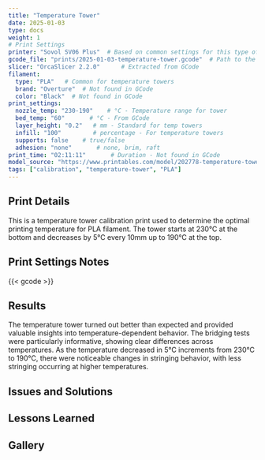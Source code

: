 ```yaml
---
title: "Temperature Tower"
date: 2025-01-03
type: docs
weight: 1
# Print Settings
printer: "Sovol SV06 Plus"  # Based on common settings for this type of print
gcode_file: "prints/2025-01-03-temperature-tower.gcode"  # Path to the GCode file relative to static/gcode/
slicer: "OrcaSlicer 2.2.0"      # Extracted from GCode
filament: 
  type: "PLA"   # Common for temperature towers
  brand: "Overture"  # Not found in GCode
  color: "Black"  # Not found in GCode
print_settings:
  nozzle_temp: "230-190"    # °C - Temperature range for tower
  bed_temp: "60"       # °C - From GCode
  layer_height: "0.2"   # mm - Standard for temp towers
  infill: "100"         # percentage - For temperature towers
  supports: false    # true/false
  adhesion: "none"       # none, brim, raft
print_time: "02:11:11"       # Duration - Not found in GCode
model_source: "https://www.printables.com/model/202778-temperature-tower-200-190-degrees"     # Common temp tower model
tags: ["calibration", "temperature-tower", "PLA"]
---
```


## Print Details
This is a temperature tower calibration print used to determine the optimal printing temperature for PLA filament. The tower starts at 230°C at the bottom and decreases by 5°C every 10mm up to 190°C at the top.

## Print Settings Notes
<!-- Any specific settings adjustments or special considerations -->

{{< gcode >}}

## Results
The temperature tower turned out better than expected and provided valuable insights into temperature-dependent behavior. The bridging tests were particularly informative, showing clear differences across temperatures. As the temperature decreased in 5°C increments from 230°C to 190°C, there were noticeable changes in stringing behavior, with less stringing occurring at higher temperatures.

## Issues and Solutions
<!-- Any problems encountered and how they were resolved -->

## Lessons Learned
<!-- What would you do differently next time? -->

## Gallery
<!-- Additional images of the print -->
